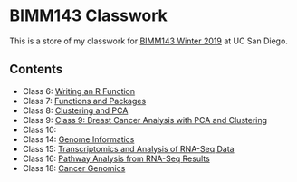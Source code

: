 # BIMM143 Classwork

This is a store of my classwork for [BIMM143 Winter 2019](https://bioboot.github.io/bimm143_W19/) at UC San Diego.

## Contents
- Class 6: [Writing an R Function](https://github.com/karenli23/bimm143/blob/master/class06/class06.md)
- Class 7: [Functions and Packages](https://github.com/karenli23/bimm143/blob/master/class07/Class_7.md)
- Class 8: [Clustering and PCA](https://github.com/karenli23/bimm143/blob/master/class08/class_8.md)
- Class 9: [Class 9: Breast Cancer Analysis with PCA and Clustering](https://github.com/karenli23/bimm143/blob/master/class09/class09.md)
- Class 10:
- Class 14: [Genome Informatics](https://github.com/karenli23/bimm143/blob/master/class14/Class_14.md)
- Class 15: [Transcriptomics and Analysis of RNA-Seq Data](https://github.com/karenli23/bimm143/blob/master/class15/class15.md)
- Class 16: [Pathway Analysis from RNA-Seq Results](https://github.com/karenli23/bimm143/blob/master/class16/class16.md)
- Class 18: [Cancer Genomics](https://github.com/karenli23/bimm143/blob/master/class18/class18.md)
